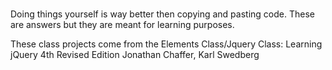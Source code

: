 # 

Doing things yourself is way better then copying and pasting code. These are answers but they are meant for learning purposes.

These class projects come from the Elements Class/Jquery Class: Learning jQuery 4th Revised Edition Jonathan Chaffer, Karl Swedberg
